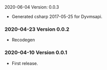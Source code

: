 2020-06-04 Version: 0.0.3
- Generated csharp 2017-05-25 for Dyvmsapi.

### 2020-04-23 Version 0.0.2
* Recodegen

### 2020-04-10 Version 0.0.1
* First release.